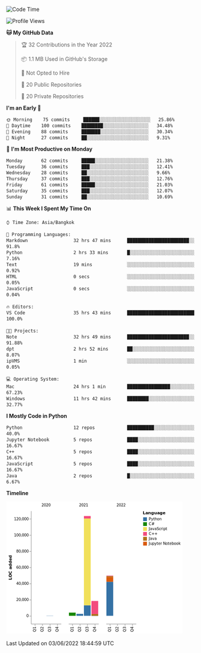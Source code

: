 <!--START_SECTION:waka-->
![Code Time](http://img.shields.io/badge/Code%20Time-0%20secs-blue)

![Profile Views](http://img.shields.io/badge/Profile%20Views-2-blue)

**🐱 My GitHub Data** 

> 🏆 32 Contributions in the Year 2022
 > 
> 📦 1.1 MB Used in GitHub's Storage 
 > 
> 🚫 Not Opted to Hire
 > 
> 📜 20 Public Repositories 
 > 
> 🔑 20 Private Repositories  
 > 
**I'm an Early 🐤** 

```text
🌞 Morning    75 commits     ██████░░░░░░░░░░░░░░░░░░░   25.86% 
🌆 Daytime    100 commits    ████████░░░░░░░░░░░░░░░░░   34.48% 
🌃 Evening    88 commits     ███████░░░░░░░░░░░░░░░░░░   30.34% 
🌙 Night      27 commits     ██░░░░░░░░░░░░░░░░░░░░░░░   9.31%

```
📅 **I'm Most Productive on Monday** 

```text
Monday       62 commits     █████░░░░░░░░░░░░░░░░░░░░   21.38% 
Tuesday      36 commits     ███░░░░░░░░░░░░░░░░░░░░░░   12.41% 
Wednesday    28 commits     ██░░░░░░░░░░░░░░░░░░░░░░░   9.66% 
Thursday     37 commits     ███░░░░░░░░░░░░░░░░░░░░░░   12.76% 
Friday       61 commits     █████░░░░░░░░░░░░░░░░░░░░   21.03% 
Saturday     35 commits     ███░░░░░░░░░░░░░░░░░░░░░░   12.07% 
Sunday       31 commits     ██░░░░░░░░░░░░░░░░░░░░░░░   10.69%

```


📊 **This Week I Spent My Time On** 

```text
⌚︎ Time Zone: Asia/Bangkok

💬 Programming Languages: 
Markdown                 32 hrs 47 mins      ███████████████████████░░   91.8% 
Python                   2 hrs 33 mins       █░░░░░░░░░░░░░░░░░░░░░░░░   7.16% 
Text                     19 mins             ░░░░░░░░░░░░░░░░░░░░░░░░░   0.92% 
HTML                     0 secs              ░░░░░░░░░░░░░░░░░░░░░░░░░   0.05% 
JavaScript               0 secs              ░░░░░░░░░░░░░░░░░░░░░░░░░   0.04%

🔥 Editors: 
VS Code                  35 hrs 43 mins      █████████████████████████   100.0%

🐱‍💻 Projects: 
Note                     32 hrs 49 mins      ███████████████████████░░   91.88% 
dpt                      2 hrs 52 mins       ██░░░░░░░░░░░░░░░░░░░░░░░   8.07% 
ipVMS                    1 min               ░░░░░░░░░░░░░░░░░░░░░░░░░   0.05%

💻 Operating System: 
Mac                      24 hrs 1 min        ████████████████░░░░░░░░░   67.23% 
Windows                  11 hrs 42 mins      ████████░░░░░░░░░░░░░░░░░   32.77%

```

**I Mostly Code in Python** 

```text
Python                   12 repos            ██████████░░░░░░░░░░░░░░░   40.0% 
Jupyter Notebook         5 repos             ████░░░░░░░░░░░░░░░░░░░░░   16.67% 
C++                      5 repos             ████░░░░░░░░░░░░░░░░░░░░░   16.67% 
JavaScript               5 repos             ████░░░░░░░░░░░░░░░░░░░░░   16.67% 
Java                     2 repos             █░░░░░░░░░░░░░░░░░░░░░░░░   6.67%

```


**Timeline**

![Chart not found](https://raw.githubusercontent.com/pntt3011/pntt3011/main/charts/bar_graph.png) 


 Last Updated on 03/06/2022 18:44:59 UTC
<!--END_SECTION:waka-->
